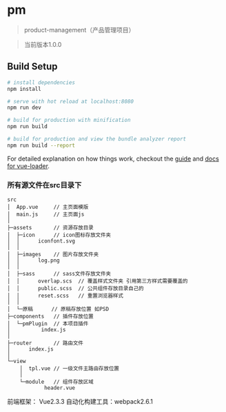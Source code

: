 # pm

> product-management（产品管理项目）

> 当前版本1.0.0

## Build Setup


``` bash
# install dependencies
npm install

# serve with hot reload at localhost:8080
npm run dev

# build for production with minification
npm run build

# build for production and view the bundle analyzer report
npm run build --report
```


For detailed explanation on how things work, checkout the [guide](http://vuejs-templates.github.io/webpack/) and [docs for vue-loader](http://vuejs.github.io/vue-loader).


### 所有源文件在src目录下


```
src
│  App.vue     // 主页面模版
│  main.js     // 主页面js
│
├─assets       // 资源存放目录
│  ├─icon      // icon图标存放文件夹
│  │      iconfont.svg
│  │
│  ├─images    // 图片存放文件夹
│  │      log.png
│  │
│  ├─sass      // sass文件存放文件夹
│  │      overlap.scs  // 覆盖样式文件夹 引用第三方样式需要覆盖的
│  │      public.scss  // 公共组件存放目录自己的
│  │      reset.scss   // 重置浏览器样式
│  │
│  └─原稿      // 原稿存放位置 如PSD
├─components   // 插件存放位置
│  └─pmPlugin  // 本项目插件
│          index.js
│
├─router       // 路由文件
│      index.js
│
└─view
    │  tpl.vue // 一级文件主路由存放位置
    │
    └─module   // 组件存放区域
            header.vue
```


前端框架： Vue2.3.3
自动化构建工具：webpack2.6.1
